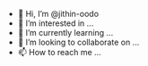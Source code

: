 - 👋 Hi, I’m @jithin-oodo
- 👀 I’m interested in ...
- 🌱 I’m currently learning ...
- 💞️ I’m looking to collaborate on ...
- 📫 How to reach me ...

<!---
jithin-oodo/jithin-oodo is a ✨ special ✨ repository because its `README.md` (this file) appears on your GitHub profile.
You can click the Preview link to take a look at your changes.
--->
